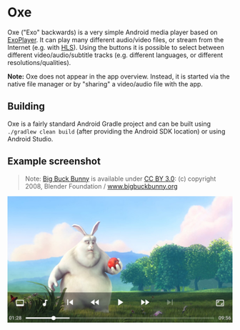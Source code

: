 # Oxe
Oxe ("Exo" backwards) is a very simple Android media player based on [ExoPlayer]. It can play many different audio/video files,
or stream from the Internet (e.g. with [HLS]). Using the buttons it is possible to select between different video/audio/subtitle
tracks (e.g. different languages, or different resolutions/qualities).

**Note:** Oxe does not appear in the app overview. Instead, it is started via the native file manager or by "sharing"
a video/audio file with the app.

## Building
Oxe is a fairly standard Android Gradle project and can be built using `./gradlew clean build` (after providing the Android SDK location)
or using Android Studio.

## Example screenshot
> Note: [Big Buck Bunny] is available under [CC BY 3.0]: (c) copyright 2008, Blender Foundation / www.bigbuckbunny.org

![Screenshot](screenshot.jpg)

[ExoPlayer]: https://github.com/google/ExoPlayer
[HLS]: https://en.wikipedia.org/wiki/HTTP_Live_Streaming
[Big Buck Bunny]: https://www.bigbuckbunny.org
[CC BY 3.0]: https://creativecommons.org/licenses/by/3.0/
